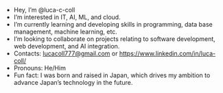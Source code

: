 - Hey, I’m @luca-c-coll
- I’m interested in IT, AI, ML, and cloud.  
- I’m currently learning and developing skills in programming, data base management, machine learning, etc. 
- I’m looking to collaborate on projects relating to software development, web development, and AI integration. 
- Contacts: lucacoll777@gmail.com or https://www.linkedin.com/in/luca-coll/ 
- Pronouns: He/Him
- Fun fact: I was born and raised in Japan, which drives my ambition to advance Japan’s technology in the future.


